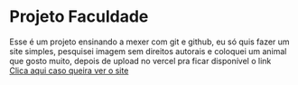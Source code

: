 # Projeto Faculdade 
Esse é um projeto ensinando a mexer com git e github, eu só quis fazer um site simples, pesquisei imagem sem direitos autorais e coloquei um animal que gosto muito, depois de upload no vercel pra ficar disponível o link </br>
<a href="https://facul-git-hub.vercel.app/">Clica aqui caso queira ver o site</a>
